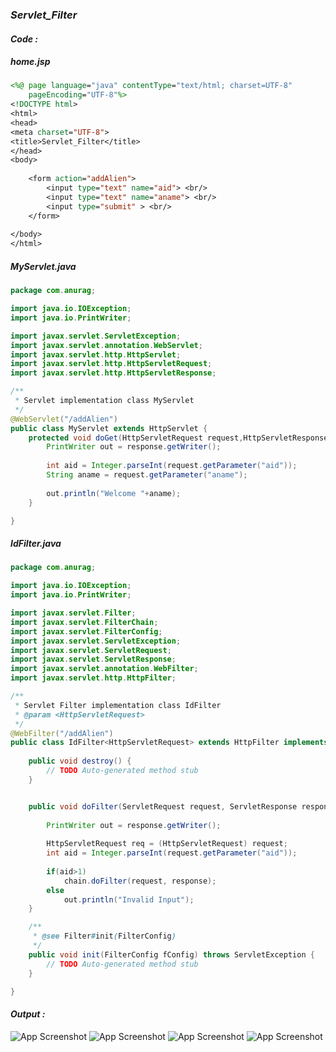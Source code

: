 ### *Servlet_Filter*

#### *Code :*

##### home.jsp
```jsp
<%@ page language="java" contentType="text/html; charset=UTF-8"
    pageEncoding="UTF-8"%>
<!DOCTYPE html>
<html>
<head>
<meta charset="UTF-8">
<title>Servlet_Filter</title>
</head>
<body>
	
	<form action="addAlien">
		<input type="text" name="aid"> <br/>
		<input type="text" name="aname"> <br/>
		<input type="submit" > <br/>
	</form>
	
</body>
</html>
```
##### MyServlet.java
```java
package com.anurag;

import java.io.IOException;
import java.io.PrintWriter;

import javax.servlet.ServletException;
import javax.servlet.annotation.WebServlet;
import javax.servlet.http.HttpServlet;
import javax.servlet.http.HttpServletRequest;
import javax.servlet.http.HttpServletResponse;

/**
 * Servlet implementation class MyServlet
 */
@WebServlet("/addAlien")
public class MyServlet extends HttpServlet {
	protected void doGet(HttpServletRequest request,HttpServletResponse response) throws ServletException, IOException {
		PrintWriter out = response.getWriter();
		
		int aid = Integer.parseInt(request.getParameter("aid"));
		String aname = request.getParameter("aname");
		
		out.println("Welcome "+aname);
	}

}
```
##### IdFilter.java
```java
package com.anurag;

import java.io.IOException;
import java.io.PrintWriter;

import javax.servlet.Filter;
import javax.servlet.FilterChain;
import javax.servlet.FilterConfig;
import javax.servlet.ServletException;
import javax.servlet.ServletRequest;
import javax.servlet.ServletResponse;
import javax.servlet.annotation.WebFilter;
import javax.servlet.http.HttpFilter;

/**
 * Servlet Filter implementation class IdFilter
 * @param <HttpServletRequest>
 */
@WebFilter("/addAlien")
public class IdFilter<HttpServletRequest> extends HttpFilter implements Filter {
       
   	public void destroy() {
		// TODO Auto-generated method stub
	}


	public void doFilter(ServletRequest request, ServletResponse response, FilterChain chain) throws IOException, ServletException {
		
		PrintWriter out = response.getWriter();
		
		HttpServletRequest req = (HttpServletRequest) request;
		int aid = Integer.parseInt(request.getParameter("aid"));
		
		if(aid>1)
			chain.doFilter(request, response);
		else
			out.println("Invalid Input");
	}

	/**
	 * @see Filter#init(FilterConfig)
	 */
	public void init(FilterConfig fConfig) throws ServletException {
		// TODO Auto-generated method stub
	}

}
```

#### *Output :*

![App Screenshot](https://github.com/AnuragDarji/Java/assets/127482974/4c636895-b29c-4c66-80b8-52291d437f6b)
![App Screenshot](https://github.com/AnuragDarji/Java/assets/127482974/8e4ab1f9-b6d9-4391-b493-32da0549a307)
![App Screenshot](https://github.com/AnuragDarji/Java/assets/127482974/6901ee90-2963-4c63-8ba0-4ef1f4786447)
![App Screenshot](https://github.com/AnuragDarji/Java/assets/127482974/56d1c005-1ec1-46f6-8f8c-4a0f55967817)
